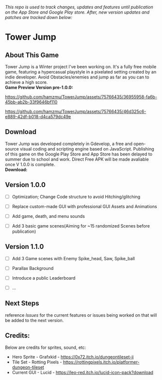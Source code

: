 *This repo is used to track changes, updates and features until publication on the App Store and Google Play store. After, new version updates and patches are tracked down below:*


# Tower Jump

## About This Game
Tower Jump is a Winter project I've been working on. It's a fully free mobile game, featuring a hypercasual playstyle in a pixelated setting created by an indie developer. Avoid Obstacles/enemies and jump as far as you can to achieve a high score.
</br>**Game Preview Version pre-1.0.0:**<br>


https://github.com/hamzmu/TowerJump/assets/75766435/36955958-fa6b-45bb-ab2b-33f9646bf110


https://github.com/hamzmu/TowerJump/assets/75766435/46d325c6-e889-42df-b018-d4ca579dc49e

## Download
Tower Jump was developed completely in Gdevelop, a free and open-source visual coding and scripting engine based on JavaScript. Publishing of this game on the Google Play Store and App Store has been delayed to summer due to school and work. Direct Free APK will be made avaliable once V 1.0.0 is complete. </br>**Download:**<br> 

## Version 1.0.0
- [ ] Optimization; Change Code structure to avoid Hitching/glitching 
- [ ] Replace custom-made GUI with professional GUI Assets and Animations
- [ ] Add game, death, and menu sounds
- [ ] Add 3 basic game scenes(Aiming for ~15 randomized Scenes before publication)


## Version 1.1.0
- [ ] Add 3 Game scenes with Enemy Spike_head, Saw, Spike_ball
- [ ] Parallax Background
- [ ] Introduce a public Leaderboard
- [ ] ...


## Next Steps
reference *Issues* for the current features or issues being worked on that will be added to the next version.

## Credits:
Below are credits for sprites, sound, etc:
* Hero Sprite  - Grafxkid - https://0x72.itch.io/dungeontileset-ii
* Tile Set - Rotting Pixels - https://rottingpixels.itch.io/platformer-dungeon-tileset
* Current GUI - Lucid - https://leo-red.itch.io/lucid-icon-pack?download
